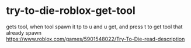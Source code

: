 # try-to-die-roblox-get-tool
gets tool, when tool spawn it tp to u and u get, and press t to get tool that already spawn  
https://www.roblox.com/games/5901548022/Try-To-Die-read-description

